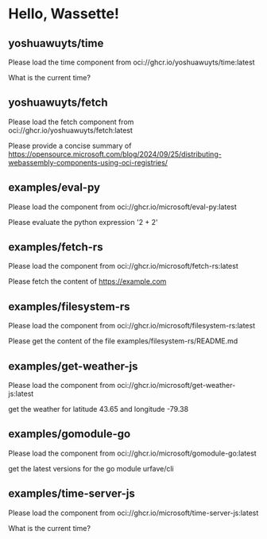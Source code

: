 # Hello, Wassette!

## yoshuawuyts/time

Please load the time component from oci://ghcr.io/yoshuawuyts/time:latest

What is the current time?

## yoshuawuyts/fetch

Please load the fetch component from oci://ghcr.io/yoshuawuyts/fetch:latest

Please provide a concise summary of https://opensource.microsoft.com/blog/2024/09/25/distributing-webassembly-components-using-oci-registries/

## examples/eval-py

Please load the component from oci://ghcr.io/microsoft/eval-py:latest

Please evaluate the python expression '2 + 2'

## examples/fetch-rs

Please load the component from oci://ghcr.io/microsoft/fetch-rs:latest

Please fetch the content of https://example.com

## examples/filesystem-rs

Please load the component from oci://ghcr.io/microsoft/filesystem-rs:latest

Please get the content of the file examples/filesystem-rs/README.md

## examples/get-weather-js

Please load the component from oci://ghcr.io/microsoft/get-weather-js:latest

get the weather for latitude 43.65 and longitude -79.38

## examples/gomodule-go

Please load the component from oci://ghcr.io/microsoft/gomodule-go:latest

get the latest versions for the go module urfave/cli

## examples/time-server-js

Please load the component from oci://ghcr.io/microsoft/time-server-js:latest

What is the current time?

